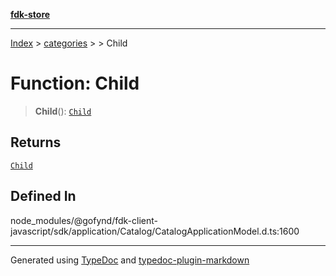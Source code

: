 [**fdk-store**](../../../README.md)
***

[Index](../../../API.md) > [categories](../../README.md) > [<internal>](../README.md) > Child

# Function: Child

> **Child**(): [`Child`](../type-aliases/type-alias.Child.md)

## Returns

[`Child`](../type-aliases/type-alias.Child.md)

## Defined In

node\_modules/@gofynd/fdk-client-javascript/sdk/application/Catalog/CatalogApplicationModel.d.ts:1600

***
Generated using [TypeDoc](https://typedoc.org/) and [typedoc-plugin-markdown](https://www.npmjs.com/package/typedoc-plugin-markdown)
